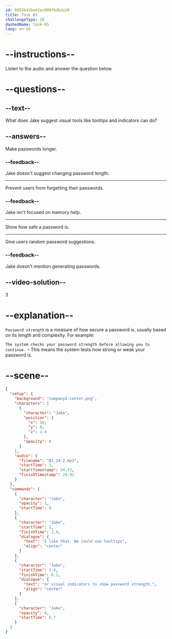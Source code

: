 ```yaml
---
id: 6855b42be42ec000fbdb2e20
title: Task 65
challengeType: 19
dashedName: task-65
lang: en-US
---
```


<!-- (Audio) Jake: I like that. We could use tooltips or visual indicators to show password strength. -->

# --instructions--

Listen to the audio and answer the question below.

# --questions--

## --text--

What does Jake suggest visual tools like tooltips and indicators can do?

## --answers--

Make passwords longer.

### --feedback--

Jake doesn't suggest changing password length.

---

Prevent users from forgetting their passwords.

### --feedback--

Jake isn't focused on memory help.

---

Show how safe a password is.

---

Give users random password suggestions.

### --feedback--

Jake doesn't mention generating passwords.

## --video-solution--

3

# --explanation--

`Password strength` is a measure of how secure a password is, usually based on its length and complexity. For example:

`The system checks your password strength before allowing you to continue.` – This means the system tests how strong or weak your password is.

# --scene--

```json
{
  "setup": {
    "background": "company2-center.png",
    "characters": [
      {
        "character": "Jake",
        "position": {
          "x": 50,
          "y": 0,
          "z": 1.4
        },
        "opacity": 0
      }
    ],
    "audio": {
      "filename": "B1_24-2.mp3",
      "startTime": 1,
      "startTimestamp": 24.72,
      "finishTimestamp": 29.92
    }
  },
  "commands": [
    {
      "character": "Jake",
      "opacity": 1,
      "startTime": 0
    },
    {
      "character": "Jake",
      "startTime": 1,
      "finishTime": 3.4,
      "dialogue": {
        "text": "I like that. We could use tooltips",
        "align": "center"
      }
    },
    {
      "character": "Jake",
      "startTime": 3.4,
      "finishTime": 6.2,
      "dialogue": {
        "text": "or visual indicators to show password strength.",
        "align": "center"
      }
    },
    {
      "character": "Jake",
      "opacity": 0,
      "startTime": 6.7
    }
  ]
}
```
